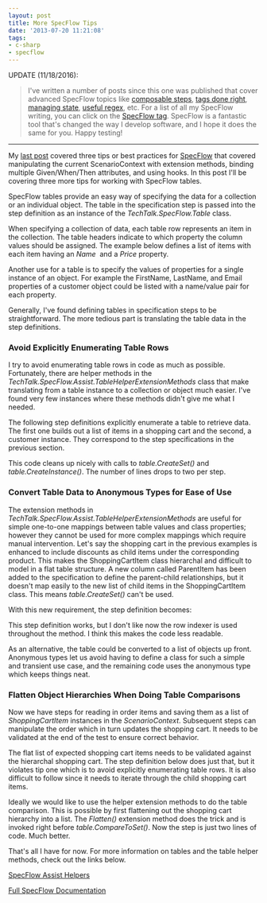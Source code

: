 ```yaml
---
layout: post
title: More SpecFlow Tips
date: '2013-07-20 11:21:08'
tags:
- c-sharp
- specflow
---
```


UPDATE (11/18/2016):

>I've written a number of posts since this one was published that cover advanced SpecFlow topics like [composable steps](/posts/2015/09/refactoring-to-composable-specflow-steps), [tags done right](/posts/2015/10/specflow-tags-done-right), [managing state](/posts/2014/09/strategies-for-managing-state-in-specflow), [useful regex](/posts/2014/10/useful-regex-for-specflow-bindings), etc. For a list of all my SpecFlow writing, you can click on the [SpecFlow tag](/tags/specflow). SpecFlow is a fantastic tool that's changed the way I develop software, and I hope it does the same for you. Happy testing!

<hr />

<p>My <a href="/posts/2013/02/some-specflow-tips">last post</a> covered three tips or best practices for <a href="http://www.specflow.org/specflownew/" target="_blank">SpecFlow</a> that covered manipulating the current ScenarioContext with extension methods, binding multiple Given/When/Then attributes, and using hooks. In this post I'll be covering three more tips for working with SpecFlow tables.</p> <p>SpecFlow tables provide an easy way of specifying the data for a collection or an individual object. The table in the specification step is passed into the step definition as an instance of the <em>TechTalk.SpecFlow.Table</em> class.</p> <p>When specifying a collection of data, each table row represents an item in the collection. The table headers indicate to which property the column values should be assigned. The example below defines a list of items with each item having an <em>Name</em>&nbsp; and a <em>Price</em> property.</p>

<script src="https://gist.github.com/joebuschmann/d2bde7c2377d6317db12a4015ffa6877.js"></script>

<p>Another use for a table is to specify the values of properties for a single instance of an object. For example the FirstName, LastName, and Email properties of a customer object could be listed with a name/value pair for each property.</p>

<script src="https://gist.github.com/joebuschmann/83a5a9b279602d844d662f4e1f42fc14.js"></script>

<p>Generally, I've found defining tables in specification steps to be straightforward. The more tedious part is translating the table data in the step definitions.</p>
<h3>Avoid Explicitly Enumerating Table Rows</h3>
<p>I try to avoid enumerating table rows in code as much as possible. Fortunately, there are helper methods in the <em>TechTalk.SpecFlow.Assist.TableHelperExtensionMethods</em> class that make translating from a table instance to a collection or object much easier. I've found very few instances where these methods didn't give me what I needed.</p>
<p>The following step definitions explicitly enumerate a table to retrieve data. The first one builds out a list of items in a shopping cart and the second, a customer instance. They correspond to the step specifications in the previous section.</p>

<script src="https://gist.github.com/joebuschmann/19dd4baf4d4ac3add1632faf8abdf99b.js"></script>

<p>This code cleans up nicely with calls to <em>table.CreateSet()</em> and <em>table.CreateInstance()</em>. The number of lines drops to two per step.</p>

<script src="https://gist.github.com/joebuschmann/efdaa71bafb903f1c61069649a19b0f7.js"></script>

<h3>Convert Table Data to Anonymous Types for Ease of Use</h3>
<p>The extension methods in <em>TechTalk.SpecFlow.Assist.TableHelperExtensionMethods</em> are useful for simple one-to-one mappings between table values and class properties; however they cannot be used for more complex mappings which require manual intervention. Let's say the shopping cart in the previous examples is enhanced to include discounts as child items under the corresponding product. This makes the ShoppingCartItem class hierarchal and difficult to model in a flat table structure. A new column called ParentItem has been added to the specification to define the parent-child relationships, but it doesn't map easily to the new list of child items in the ShoppingCartItem class. This means <em>table.CreateSet()</em> can't be used.</p>

<script src="https://gist.github.com/joebuschmann/410764b3abe47d6193fbb0535a37df1b.js"></script>

<script src="https://gist.github.com/joebuschmann/d808736c319331a4f7935e1bf22c8a41.js"></script>

<p>With this new requirement, the step definition becomes:</p>

<script src="https://gist.github.com/joebuschmann/9134f2e079f0c7e4b1b02d5cfd935519.js"></script>

<p>This step definition works, but I don't like now the row indexer is used throughout the method. I think this makes the code less readable.</p>
<p>As an alternative, the table could be converted to a list of objects up front. Anonymous types let us avoid having to define a class for such a simple and transient use case, and the remaining code uses the anonymous type which keeps things neat.</p>

<script src="https://gist.github.com/joebuschmann/7b425ace0ff9a75f2e9c5e425108f993.js"></script>

<h3>Flatten Object Hierarchies When Doing Table Comparisons</h3>
<p>Now we have steps for reading in order items and saving them as a list of <em>ShoppingCartItem</em> instances in the <em>ScenarioContext</em>. Subsequent steps can manipulate the order which in turn updates the shopping cart. It needs to be validated at the end of the test to ensure correct behavior.</p>

<script src="https://gist.github.com/joebuschmann/412632d86f9601b026bc136e71cb7d5d.js"></script>

<p>The flat list of expected shopping cart items needs to be validated against the hierarchal shopping cart. The step definition below does just that, but it violates tip one which is to avoid explicitly enumerating table rows. It is also difficult to follow since it needs to iterate through the child shopping cart items.</p>

<script src="https://gist.github.com/joebuschmann/1156173b7d666f3e34d081a26c6a5293.js"></script>

<p>Ideally we would like to use the helper extension methods to do the table comparison. This is possible by first flattening out the shopping cart hierarchy into a list. The <em>Flatten()</em> extension method does the trick and is invoked right before <em>table.CompareToSet()</em>. Now the step is just two lines of code. Much better.</p>

<script src="https://gist.github.com/joebuschmann/3f8ba6fd14a1cc7f6a7815dcbe5ec21d.js"></script>

<p>That's all I have for now. For more information on tables and the table helper methods, check out the links below.</p>
<p><a href="http://specflow.org/documentation/SpecFlow-Assist-Helpers/">SpecFlow Assist Helpers</a></p>
<p><a href="http://specflow.org/documentation/">Full SpecFlow Documentation</a></p>